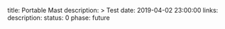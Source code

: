 title: Portable Mast
description: >
    Test
date: 2019-04-02 23:00:00
links:
    description:
status: 0
phase: future
